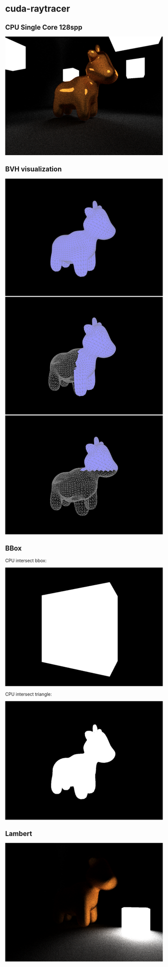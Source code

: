 # cuda-raytracer

## CPU Single Core 128spp

![doc/b.png](doc/b.png)

## BVH visualization

![doc/bvh_0.jpg](doc/bvh_0.jpg)
![doc/bvh_0.jpg](doc/bvh_1.jpg)
![doc/bvh_0.jpg](doc/bvh_2.jpg)

## BBox

CPU intersect bbox:

![doc/cpu_bbox.png](doc/cpu_bbox.png)

CPU intersect triangle:

![doc/cpu_bbox.png](doc/cpu_triangle.png)

## Lambert

![doc/lambert_diffuse.png](doc/lambert_diffuse.png)